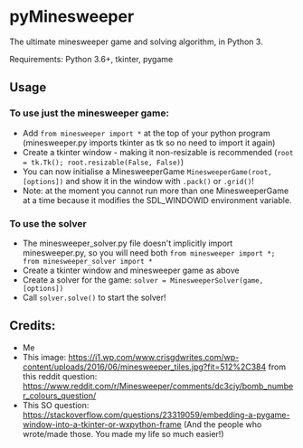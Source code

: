 # pyMinesweeper
The ultimate minesweeper game and solving algorithm, in Python 3.

Requirements: Python 3.6+, tkinter, pygame

## Usage

### To use just the minesweeper game:
 - Add `from minesweeper import *` at the top of your python program (minesweeper.py imports tkinter as tk so no need to import it again)
 - Create a tkinter window - making it non-resizable is recommended (`root = tk.Tk(); root.resizable(False, False)`)
 - You can now initialise a MinesweeperGame `MinesweeperGame(root, [options])` and show it in the window with `.pack()` or `.grid()`!
 - Note: at the moment you cannot run more than one MinesweeperGame at a time because it modifies the SDL_WINDOWID environment variable.

### To use the solver
 - The minesweeper_solver.py file doesn't implicitly import minesweeper.py, so you will need both `from minesweeper import *; from minesweeper_solver import *`
 - Create a tkinter window and minesweeper game as above
 - Create a solver for the game: `solver = MinesweeperSolver(game, [options])`
 - Call `solver.solve()` to start the solver!
 
## Credits:
 - Me
 - This image: https://i1.wp.com/www.crisgdwrites.com/wp-content/uploads/2016/06/minesweeper_tiles.jpg?fit=512%2C384
   from this reddit question: https://www.reddit.com/r/Minesweeper/comments/dc3cjy/bomb_number_colours_question/
 - This SO question: https://stackoverflow.com/questions/23319059/embedding-a-pygame-window-into-a-tkinter-or-wxpython-frame
 (And the people who wrote/made those. You made my life so much easier!)
